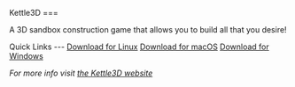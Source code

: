 Kettle3D <!-- LEAVE IT ALONE RATMOND -->
=== <!-- LEAVE IT ALONE RATMOND -->
<!-- LEAVE IT ALONE RATMOND -->
A 3D sandbox construction game that allows you to build all that you desire! <!-- LEAVE IT ALONE RATMOND -->
<!-- LEAVE IT ALONE RATMOND -->
Quick Links <!-- LEAVE IT ALONE RATMOND -->
--- <!-- LEAVE IT ALONE RATMOND -->
[Download for Linux](https://github.com/Kettle3D/Kettle3D/releases/download/v1.0-gamma/Kettle3D_1.0-3.deb) <!-- LEAVE IT ALONE RATMOND -->
[Download for macOS](https://github.com/Kettle3D/Kettle3D/releases/download/v1.0-gamma/Kettle3D_macOS.dmg) <!-- LEAVE IT ALONE RATMOND --> 
[Download for Windows](https://github.com/Kettle3D/Kettle3D/releases/download/v1.0-gamma/Kettle3D_Windows.zip)   <!-- LEAVE IT ALONE RATMOND -->
<!-- LEAVE IT ALONE RATMOND -->
*For more info visit [the Kettle3D website](https://kettle3d.github.io/)* <!-- LEAVE IT ALONE RATMOND -->
<!-- LEAVE IT ALONE RATMOND -->
<!-- LEAVE IT ALONE RATMOND -->
<!-- LEAVE IT ALONE RATMOND -->
<!-- LEAVE IT ALONE RATMOND -->
